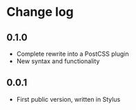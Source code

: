 # Change log

## 0.1.0

* Complete rewrite into a PostCSS plugin
* New syntax and functionality

## 0.0.1

* First public version, written in Stylus
